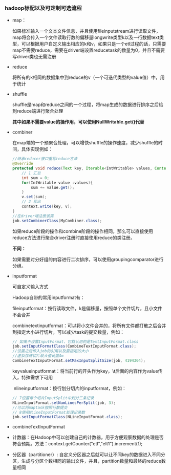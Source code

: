 ### hadoop标配以及可定制可选流程

- map：

    如果标准输入一个文本文件信息，并且使用fileinputstream进行读取文件，map将会传入一个文件读取行数的偏移量longwrite类型k以及一行数据text类型，可以根据用户自定义输出相应的k和v，如果只是一个etl过程的话，只需要map不需要reduce，需要在driver端设置reducetask的数量为0，并且不需要写driver类也无需注册

- reduce

    将所有的k相同的数据集中到reduce的v（一个可迭代类型的value值）中，用于统计

- shuffle

    shuffle是map和reduce之间的一个过程，将map生成的数据进行排序之后给到reduce端进行聚合处理

    **其中如果不需要value的操作用，可以使用NullWritable.get()代替**

- combiner

    在map端的一个预聚合处理，可以增快shuffle的操作速度，减少shuffle的时间，具体实现例如：

    ```java
    //继承reducer接口重写reduce方法
    @Override
    protected void reduce(Text key, Iterable<IntWritable> values, Context context) throws IOException, InterruptedException {
        // 1 汇总
        int sum = 0;
        for(IntWritable value :values){
            sum += value.get();
        }
        v.set(sum);
        // 2 写出
        context.write(key, v);
    }
    //在driver端注册该类
    job.setCombinerClass(MyCombiner.class);
    ```

    如果reduce阶段的操作和combine阶段的操作相同，那么可以直接使用reduce方法进行聚合driver注册时直接使用reduce的类注册。

    **不同：**

    ​	如果需要对分好组的内容进行二次排序，可以使用groupingcomparator进行分组。

- inputformat

    可自定义输入方式

    Hadoop自带的常用inputformat有：

    ​	fileinputformat：按行读取文件，k是偏移量，按照单个文件切片，且小文件不会合并

    ​	combinetextinputformat：可以将小文件合并的，将所有文件都打散之后合并到指定大小进行切片，可以减少task的提交数量，例如：

    ```java
    // 如果不设置InputFormat，它默认用的是TextInputFormat.class
    job.setInputFormatClass(CombineTextInputFormat.class);
    //设置之后传入job的引用以及要指定的大小
    //虚拟存储切片最大值设置4m
    CombineTextInputFormat.setMaxInputSplitSize(job, 4194304);
    ```

    ​	keyvalueinputformat：将当前行的开头作为key，\\t后面的内容作为value传入，特殊需求下可用

    ​	nlineinputformat：按行划分切片的inputformat，例如：

    ```java
    // 7设置每个切片InputSplit中划分三条记录
    NLineInputFormat.setNumLinesPerSplit(job, 3);
    //可以将maptask按照行数提交
    // 8使用NLineInputFormat处理记录数  
    job.setInputFormatClass(NLineInputFormat.class);  
    ```

    

- combineTextInputFormat

- 计数器：在Hadoop中可以创建自己的计数器，用于方便观察数据的处理是否符合预期。方法：context.getCounter("etl","elt1").increment(1);

- 分区器（partitioner）:	自定义分区器之后就可以让不同key的数据进入不同分区，生成与分区个数相同的输出文件，并且，partition数量和最终的reduce数量相同

